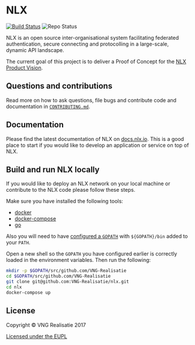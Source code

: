 NLX
===
[![Build Status](https://jenkins.nlx.io/job/nlx-release-master/badge/icon?style=plastic)](https://jenkins.nlx.io/) ![Repo Status](https://img.shields.io/badge/status-concept-lightgrey.svg?style=plastic)

NLX is an open source inter-organisational system facilitating federated authentication, secure connecting and protocolling in a large-scale, dynamic API landscape.

The current goal of this project is to deliver a Proof of Concept for the [NLX Product Vision](https://docs.nlx.io/introduction/product-vision/).

## Questions and contributions
Read more on how to ask questions, file bugs and contribute code and documentation in [`CONTRIBUTING.md`](CONTRIBUTING.md).

## Documentation
Please find the latest documentation of NLX on [docs.nlx.io](https://docs.nlx.io). This is a good place to start if you would like to develop an application or service on top of NLX.

## Build and run NLX locally
If you would like to deploy an NLX network on your local machine or contribute to the NLX code please follow these steps.

Make sure you have installed the following tools:

- [docker](https://docs.docker.com/)
- [docker-compose](https://docs.docker.com/compose/)
- [go](https://golang.org/doc/install)

Also you will need to have [configured a `GOPATH`](https://github.com/golang/go/wiki/SettingGOPATH) with `${GOPATH}/bin` added to your `PATH`.

Open a new shell so the `GOPATH` you have configured earlier is correctly loaded in the environment variables. Then run the following:

```bash
mkdir -p $GOPATH/src/github.com/VNG-Realisatie
cd $GOPATH/src/github.com/VNG-Realisatie
git clone git@github.com:VNG-Realisatie/nlx.git
cd nlx
docker-compose up
```

## License
Copyright © VNG Realisatie 2017

[Licensed under the EUPL](LICENCE.md)
